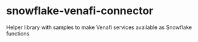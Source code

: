 # snowflake-venafi-connector
Helper library with samples to make Venafi services available as Snowflake functions
